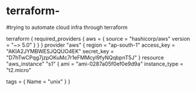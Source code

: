 # terraform-
#trying to automate cloud infra through terraform

terraform {
  required_providers {
    aws = {
      source  = "hashicorp/aws"
      version = "~> 5.0"
    }
  }
}
provider "aws" {
  region     = "ap-south-1"
  access_key = "AKIA2JYMBWESJQQUO4EK"
  secret_key = "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"
}
resource "aws_instance" "s1" {
  ami           = "ami-0287a05f0ef0e9d9a"
  instance_type = "t2.micro"

  tags = {
    Name = "unix"
  }
}
